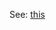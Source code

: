See: [this](https://github.com/jona1115/cats_dogs_acceleration/blob/main/documentations/misc/WSL_suckingup_too_much_space.md)